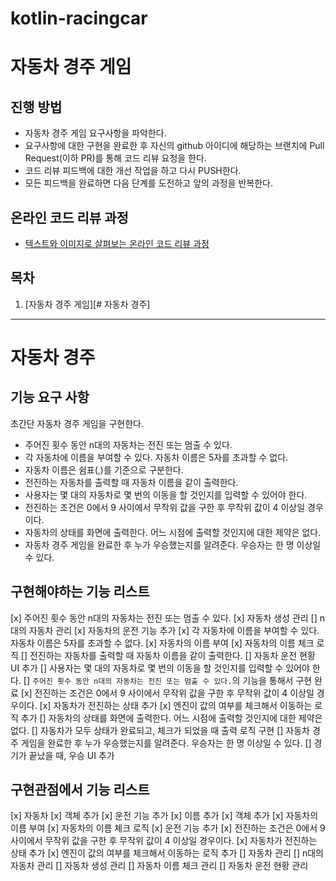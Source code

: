 # kotlin-racingcar

# 자동차 경주 게임

## 진행 방법
* 자동차 경주 게임 요구사항을 파악한다.
* 요구사항에 대한 구현을 완료한 후 자신의 github 아이디에 해당하는 브랜치에 Pull Request(이하 PR)를 통해 코드 리뷰 요청을 한다.
* 코드 리뷰 피드백에 대한 개선 작업을 하고 다시 PUSH한다.
* 모든 피드백을 완료하면 다음 단계를 도전하고 앞의 과정을 반복한다.

## 온라인 코드 리뷰 과정
* [텍스트와 이미지로 살펴보는 온라인 코드 리뷰 과정](https://github.com/next-step/nextstep-docs/tree/master/codereview)

## 목차

1. [자동차 경주 게임][# 자동차 경주]
---

# 자동차 경주

## 기능 요구 사항
초간단 자동차 경주 게임을 구현한다.
- 주어진 횟수 동안 n대의 자동차는 전진 또는 멈출 수 있다.
- 각 자동차에 이름을 부여할 수 있다. 자동차 이름은 5자를 초과할 수 없다.
- 자동차 이름은 쉼표(,)를 기준으로 구분한다.
- 전진하는 자동차를 출력할 때 자동차 이름을 같이 출력한다.
- 사용자는 몇 대의 자동차로 몇 번의 이동을 할 것인지를 입력할 수 있어야 한다.
- 전진하는 조건은 0에서 9 사이에서 무작위 값을 구한 후 무작위 값이 4 이상일 경우이다.
- 자동차의 상태를 화면에 출력한다. 어느 시점에 출력할 것인지에 대한 제약은 없다.
- 자동차 경주 게임을 완료한 후 누가 우승했는지를 알려준다. 우승자는 한 명 이상일 수 있다.

## 구현해야하는 기능 리스트
[x] 주어진 횟수 동안 n대의 자동차는 전진 또는 멈출 수 있다.
   [x] 자동차 생성 관리
   [] n대의 자동차 관리
   [x] 자동차의 운전 기능 추가
[x] 각 자동차에 이름을 부여할 수 있다. 자동차 이름은 5자를 초과할 수 없다.
   [x] 자동차의 이름 부여
   [x] 자동차의 이름 체크 로직
[] 전진하는 자동차를 출력할 때 자동차 이름을 같이 출력한다.
   [] 자동차 운전 현황 UI 추가
[] 사용자는 몇 대의 자동차로 몇 번의 이동을 할 것인지를 입력할 수 있어야 한다.
   [] `주어진 횟수 동안 n대의 자동차는 전진 또는 멈출 수 있다.`의 기능을 통해서 구현 완료
[x] 전진하는 조건은 0에서 9 사이에서 무작위 값을 구한 후 무작위 값이 4 이상일 경우이다.
   [x] 자동차가 전진하는 상태 추가
   [x] 엔진이 값의 여부를 체크해서 이동하는 로직 추가
[] 자동차의 상태를 화면에 출력한다. 어느 시점에 출력할 것인지에 대한 제약은 없다.
   [] 자동차가 모두 상태가 완료되고, 체크가 되었을 때 출력 로직 구현
[] 자동차 경주 게임을 완료한 후 누가 우승했는지를 알려준다. 우승자는 한 명 이상일 수 있다.
   [] 경기가 끝났을 때, 우승 UI 추가

## 구현관점에서 기능 리스트
[x] 자동차
   [x] 객체 추가
   [x] 운전 기능 추가
   [x] 이름 추가
[x] 객체 추가
   [x] 자동차의 이름 부여
   [x] 자동차의 이름 체크 로직
[x] 운전 기능 추가
   [x] 전진하는 조건은 0에서 9 사이에서 무작위 값을 구한 후 무작위 값이 4 이상일 경우이다.
      [x] 자동차가 전진하는 상태 추가
      [x] 엔진이 값의 여부를 체크해서 이동하는 로직 추가
[] 자동차 관리
   [] n대의 자동차 관리
   [] 자동차 생성 관리
   [] 자동차 이름 체크 관리
   [] 자동차 운전 현황 관리